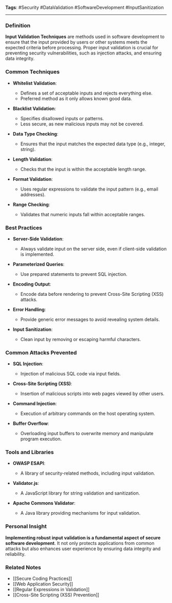 **Tags**: #Security #DataValidation #SoftwareDevelopment #InputSanitization

---

### Definition

**Input Validation Techniques** are methods used in software development to ensure that the input provided by users or other systems meets the expected criteria before processing. Proper input validation is crucial for preventing security vulnerabilities, such as injection attacks, and ensuring data integrity.

### Common Techniques

- **Whitelist Validation**:
    
    - Defines a set of acceptable inputs and rejects everything else.
    - Preferred method as it only allows known good data.
- **Blacklist Validation**:
    
    - Specifies disallowed inputs or patterns.
    - Less secure, as new malicious inputs may not be covered.
- **Data Type Checking**:
    
    - Ensures that the input matches the expected data type (e.g., integer, string).
- **Length Validation**:
    
    - Checks that the input is within the acceptable length range.
- **Format Validation**:
    
    - Uses regular expressions to validate the input pattern (e.g., email addresses).
- **Range Checking**:
    
    - Validates that numeric inputs fall within acceptable ranges.

### Best Practices

- **Server-Side Validation**:
    
    - Always validate input on the server side, even if client-side validation is implemented.
- **Parameterized Queries**:
    
    - Use prepared statements to prevent SQL injection.
- **Encoding Output**:
    
    - Encode data before rendering to prevent Cross-Site Scripting (XSS) attacks.
- **Error Handling**:
    
    - Provide generic error messages to avoid revealing system details.
- **Input Sanitization**:
    
    - Clean input by removing or escaping harmful characters.

### Common Attacks Prevented

- **SQL Injection**:
    
    - Injection of malicious SQL code via input fields.
- **Cross-Site Scripting (XSS)**:
    
    - Insertion of malicious scripts into web pages viewed by other users.
- **Command Injection**:
    
    - Execution of arbitrary commands on the host operating system.
- **Buffer Overflow**:
    
    - Overloading input buffers to overwrite memory and manipulate program execution.

### Tools and Libraries

- **OWASP ESAPI**:
    
    - A library of security-related methods, including input validation.
- **Validator.js**:
    
    - A JavaScript library for string validation and sanitization.
- **Apache Commons Validator**:
    
    - A Java library providing mechanisms for input validation.

### Personal Insight

**Implementing robust input validation is a fundamental aspect of secure software development**. It not only protects applications from common attacks but also enhances user experience by ensuring data integrity and reliability.

### Related Notes

- [[Secure Coding Practices]]
- [[Web Application Security]]
- [[Regular Expressions in Validation]]
- [[Cross-Site Scripting (XSS) Prevention]]